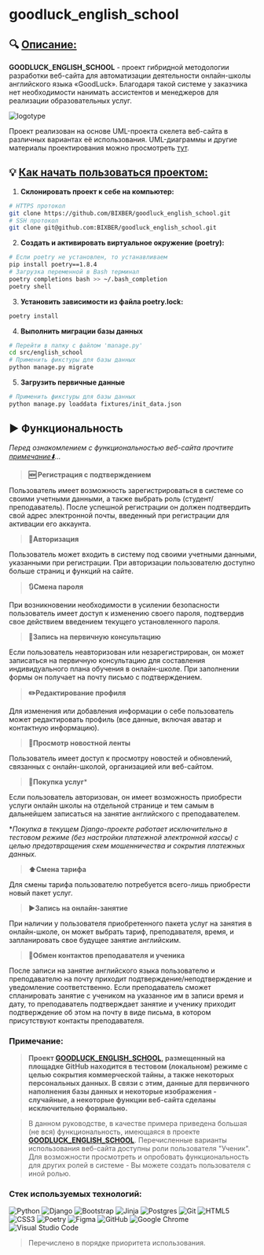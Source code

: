 # goodluck_english_school

## 🔍 <u>Описание:</u>
**GOODLUCK_ENGLISH_SCHOOL** - проект гибридной методологии разработки веб-сайта для автоматизации деятельности онлайн-школы английского языка «GoodLuck». Благодаря такой системе у заказчика нет необходимости нанимать ассистентов и менеджеров для реализации образовательных услуг.


![logotype](https://i.ibb.co/nqhVDFmy/schedule-lesson-form-top-icon.png)


Проект реализован на основе UML-проекта скелета веб-сайта в различных вариантах её использования. UML-диаграммы и другие материалы проектирования можно просмотреть [тут](https://github.com/bixber-portfolio/portfolio/tree/main/goodluck_english_school/design).

## 💡 <u>Как начать пользоваться проектом:</u>

1. **Склонировать проект к себе на компьютер:**
```bash
# HTTPS протокол
git clone https://github.com/BIXBER/goodluck_english_school.git
# SSH протокол
git clone git@github.com:BIXBER/goodluck_english_school.git
```

2. **Создать и активировать виртуальное окружение (poetry):**


```bash
# Если poetry не установлен, то устанавливаем
pip install poetry==1.8.4
# Загрузка переменной в Bash терминал
poetry completions bash >> ~/.bash_completion
poetry shell
```

3. **Установить зависимости из файла poetry.lock:**

```bash
poetry install
```

4. **Выполнить миграции базы данных**

```bash
# Перейти в папку с файлом 'manage.py'
cd src/english_school
# Применить фикстуры для базы данных
python manage.py migrate
```

5. **Загрузить первичные данные**

```bash
# Применить фикстуры для базы данных
python manage.py loaddata fixtures/init_data.json
```

## ▶️ Функциональность

*Перед ознакомлением с функциональностью веб-сайта прочтите [примечание⬇️](#примечание)...*

> **🆕 Регистрация с подтверждением**

Пользователь имеет возможность зарегистрироваться в системе со своими учетными данными, а также выбрать роль (студент/преподаватель). После успешной регистрации он должен подтвердить свой адрес электронной почты, введенный при регистрации для активации его аккаунта.

> **🔑Авторизация**

Пользователь может входить в систему под своими учетными данными, указанными при регистрации. При авторизации пользователю доступно больше страниц и функций на сайте.

> **🔃Смена пароля**

При возникновении необходимости в усилении безопасности пользователь имеет доступ к изменению своего пароля, подтвердив свое действием введением текущего установленного пароля.

> **🔴Запись на первичную консультацию**

Если пользователь неавторизован или незарегистрирован, он может записаться на первичную консультацию для составления индивидуального плана обучения в онлайн-школе. При заполнении формы он получает на почту письмо с подтверждением.

> **✏️Редактирование профиля**

Для изменения или добавления информации о себе пользователь может редактировать профиль (все данные, включая аватар и контактную информацию).

> **📑Просмотр новостной ленты**

Пользователь имеет доступ к просмотру новостей и обновлений, связанных с онлайн-школой, организацией или веб-сайтом.

> **🛒Покупка услуг***

Если пользователь авторизован, он имеет возможность приобрести услуги онлайн школы на отдельной странице и тем самым в дальнейшем записаться на занятие английского с преподавателем.

**Покупка в текущем Django-проекте работает исключительно в тестовом режиме (без настройки платежной электронной кассы) с целью предотвращения схем мошенничества и сокрытия платежных данных.*

> **⬆️Смена тарифа**

Для смены тарифа пользователю потребуется всего-лишь приобрести новый пакет услуг.

> **▶️Запись на онлайн-занятие**

При наличии у пользователя приобретенного пакета услуг на занятия в онлайн-школе, он может выбрать тариф, преподавателя, время, и запланировать свое будущее занятие английским.

> **📲Обмен контактов преподавателя и ученика**

После записи на занятие английского языка пользователю и преподавателю на почту приходит подтверждение/неподтверждение и уведомление соответственно. Если преподаватель сможет спланировать занятие с учеником на указанное им в записи время и дату, то преподаватель подтверждает занятие и ученику приходит подтверждение об этом на почту в виде письма, в котором присутствуют контакты преподавателя.


### Примечание:
> **Проект [GOODLUCK_ENGLISH_SCHOOL](#goodluck_english_school), размещенный на площадке GitHub находится в тестовом (локальном) режиме с целью сокрытия коммерческой тайны, а также некоторых персональных данных. В связи с этим, данные для первичного наполнения базы данных и некоторые изображения - случайные, а некоторые функции веб-сайта сделаны исключительно формально.**

> В данном руководстве, в качестве примера приведена большая (не вся) функциональность, имеющаяся в проекте **[GOODLUCK_ENGLISH_SCHOOL](#goodluck_english_school)**. Перечисленные варианты использования веб-сайта доступны роли пользователя "Ученик". Для возможности просмотреть и опробовать функциональность для других ролей в системе - Вы можете создать пользователя с иной ролью.

### Стек используемых технологий:

![Python](https://img.shields.io/badge/python-3670A0?style=for-the-badge&logo=python&logoColor=ffdd54) ![Django](https://img.shields.io/badge/django-%23092E20.svg?style=for-the-badge&logo=django&logoColor=white) ![Bootstrap](https://img.shields.io/badge/bootstrap-%238511FA.svg?style=for-the-badge&logo=bootstrap&logoColor=white) ![Jinja](https://img.shields.io/badge/jinja-white.svg?style=for-the-badge&logo=jinja&logoColor=black) ![Postgres](https://img.shields.io/badge/postgres-%23316192.svg?style=for-the-badge&logo=postgresql&logoColor=white) ![Git](https://img.shields.io/badge/git-%23F05033.svg?style=for-the-badge&logo=git&logoColor=white) ![HTML5](https://img.shields.io/badge/html5-%23E34F26.svg?style=for-the-badge&logo=html5&logoColor=white) ![CSS3](https://img.shields.io/badge/css3-%231572B6.svg?style=for-the-badge&logo=css3&logoColor=white) ![Poetry](https://img.shields.io/badge/Poetry-%233B82F6.svg?style=for-the-badge&logo=poetry&logoColor=0B3D8D) ![Figma](https://img.shields.io/badge/figma-%23F24E1E.svg?style=for-the-badge&logo=figma&logoColor=white) ![GitHub](https://img.shields.io/badge/github-%23121011.svg?style=for-the-badge&logo=github&logoColor=white) ![Google Chrome](https://img.shields.io/badge/Google%20Chrome-4285F4?style=for-the-badge&logo=GoogleChrome&logoColor=white) ![Visual Studio Code](https://img.shields.io/badge/Visual%20Studio%20Code-0078d7.svg?style=for-the-badge&logo=visual-studio-code&logoColor=white)


> Перечислено в порядке приоритета использования.